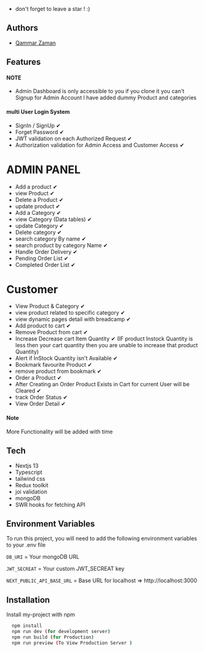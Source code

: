 - don't forget to leave a star ! :)

## Authors

- [Qammar Zaman](https://www.github.com/QammarZaman)

## Features

#### NOTE

- Admin Dashboard is only accessible to you if you clone it you can't Signup for Admin Account I have added dummy Product and categories

#### multi User Login System

- SignIn / SignUp ✔
- Forget Password ✔
- JWT validation on each Authorized Request ✔
- Authorization validation for Admin Access and Customer Access ✔

# ADMIN PANEL

- Add a product ✔
- view Product ✔
- Delete a Product ✔
- update product ✔
- Add a Category ✔
- view Category (Data tables) ✔
- update Category ✔
- Delete category ✔
- search category By name ✔
- search product by category Name ✔
- Handle Order Delivery ✔
- Pending Order List ✔
- Completed Order List ✔

# Customer

- View Product & Category ✔
- view product related to specific category ✔
- view dynamic pages detail with breadcamp ✔
- Add product to cart ✔
- Remove Product from cart ✔
- Increase Decrease cart Item Quantity ✔ (IF product Instock Quantity is less then your cart quantity then you are unable to increase that product Quantity)
- Alert if InStock Quantity isn't Available ✔
- Bookmark favourite Product ✔
- remove product from bookmark ✔
- Order a Product ✔
- After Creating an Order Product Exists in Cart for current User will be Cleared ✔
- track Order Status ✔
- View Order Detail ✔

#### Note

More Functionality will be added with time

## Tech

- Nextjs 13
- Typescript
- tailwind css
- Redux toolkit
- joi validation
- mongoDB
- SWR hooks for fetching API

## Environment Variables

To run this project, you will need to add the following environment variables to your .env file

`DB_URI` = Your mongoDB URL

`JWT_SECREAT` = Your custom JWT_SECREAT key

`NEXT_PUBLIC_API_BASE_URL` = Base URL for localhost => http://localhost:3000

## Installation

Install my-project with npm

```bash
  npm install
  npm run dev (for development server)
  npm run build (for Production)
  npm run preview (To View Production Server )
```
